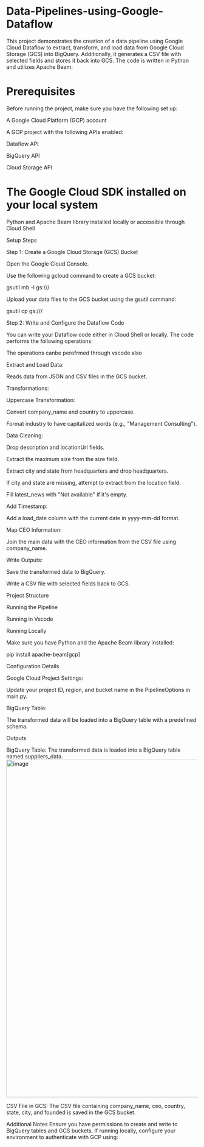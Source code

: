 # Data-Pipelines-using-Google-Dataflow
This project demonstrates the creation of a data pipeline using Google Cloud Dataflow to extract, transform, and load data from Google Cloud Storage (GCS) into BigQuery. Additionally, it generates a CSV file with selected fields and stores it back into GCS. The code is written in Python and utilizes Apache Beam.

# Prerequisites
Before running the project, make sure you have the following set up:

A Google Cloud Platform (GCP) account

A GCP project with the following APIs enabled:

Dataflow API

BigQuery API

Cloud Storage API
# The Google Cloud SDK installed on your local system
Python and Apache Beam library installed locally or accessible through Cloud Shell

Setup Steps

Step 1: Create a Google Cloud Storage (GCS) Bucket

Open the Google Cloud Console.

Use the following gcloud command to create a GCS bucket:

gsutil mb -l <region> gs://<your-bucket-name>/

Upload your data files to the GCS bucket using the gsutil command:

gsutil cp <local-file-path> gs://<your-bucket-name>/

Step 2: Write and Configure the Dataflow Code

You can write your Dataflow code either in Cloud Shell or locally. The code performs the following operations:

The operations canbe perofrmed through vscode also

Extract and Load Data:

Reads data from JSON and CSV files in the GCS bucket.

Transformations:

Uppercase Transformation:

Convert company_name and country to uppercase.

Format industry to have capitalized words (e.g., "Management Consulting").

Data Cleaning:

Drop description and locationUrl fields.

Extract the maximum size from the size field.

Extract city and state from headquarters and drop headquarters.

If city and state are missing, attempt to extract from the location field.

Fill latest_news with "Not available" if it's empty.

Add Timestamp:

Add a load_date column with the current date in yyyy-mm-dd format.

Map CEO Information:

Join the main data with the CEO information from the CSV file using company_name.

Write Outputs:

Save the transformed data to BigQuery.

Write a CSV file with selected fields back to GCS.

Project Structure

Running the Pipeline

Running in Vscode

Running Locally

Make sure you have Python and the Apache Beam library installed:

pip install apache-beam[gcp]

Configuration Details

Google Cloud Project Settings:

Update your project ID, region, and bucket name in the PipelineOptions in main.py.

BigQuery Table:

The transformed data will be loaded into a BigQuery table with a predefined schema.

Outputs

BigQuery Table:
The transformed data is loaded into a BigQuery table named suppliers_data.
<img width="887" alt="image" src="https://github.com/user-attachments/assets/1cf89dd7-5090-45fb-998a-d77162667792">

CSV File in GCS:
The CSV file containing company_name, ceo, country, state, city, and founded is saved in the GCS bucket.

Additional Notes
Ensure you have permissions to create and write to BigQuery tables and GCS buckets.
If running locally, configure your environment to authenticate with GCP using:
